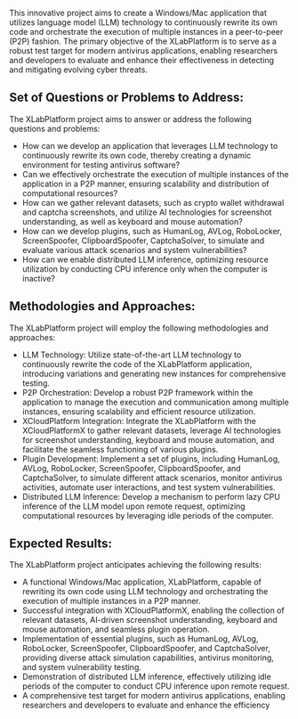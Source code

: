 This innovative project aims to create a Windows/Mac application that utilizes language model (LLM) technology to continuously rewrite its own code and orchestrate the execution of multiple instances in a peer-to-peer (P2P) fashion. The primary objective of the XLabPlatform is to serve as a robust test target for modern antivirus applications, enabling researchers and developers to evaluate and enhance their effectiveness in detecting and mitigating evolving cyber threats.

## Set of Questions or Problems to Address:

 The XLabPlatform project aims to answer or address the following questions and problems:

- How can we develop an application that leverages LLM technology to continuously rewrite its own code, thereby creating a dynamic environment for testing antivirus software?
- Can we effectively orchestrate the execution of multiple instances of the application in a P2P manner, ensuring scalability and distribution of computational resources?
- How can we gather relevant datasets, such as crypto wallet withdrawal and captcha screenshots, and utilize AI technologies for screenshot understanding, as well as keyboard and mouse automation?
- How can we develop plugins, such as HumanLog, AVLog, RoboLocker, ScreenSpoofer, ClipboardSpoofer, CaptchaSolver, to simulate and evaluate various attack scenarios and system vulnerabilities?
- How can we enable distributed LLM inference, optimizing resource utilization by conducting CPU inference only when the computer is inactive?

## Methodologies and Approaches:

The XLabPlatform project will employ the following methodologies and approaches:

- LLM Technology: Utilize state-of-the-art LLM technology to continuously rewrite the code of the XLabPlatform application, introducing variations and generating new instances for comprehensive testing.
- P2P Orchestration: Develop a robust P2P framework within the application to manage the execution and communication among multiple instances, ensuring scalability and efficient resource utilization.
- XCloudPlatform Integration: Integrate the XLabPlatform with the XCloudPlatformX to gather relevant datasets, leverage AI technologies for screenshot understanding, keyboard and mouse automation, and facilitate the seamless functioning of various plugins.
- Plugin Development: Implement a set of plugins, including HumanLog, AVLog, RoboLocker, ScreenSpoofer, ClipboardSpoofer, and CaptchaSolver, to simulate different attack scenarios, monitor antivirus activities, automate user interactions, and test system vulnerabilities.
- Distributed LLM Inference: Develop a mechanism to perform lazy CPU inference of the LLM model upon remote request, optimizing computational resources by leveraging idle periods of the computer.

## Expected Results:

The XLabPlatform project anticipates achieving the following results:

- A functional Windows/Mac application, XLabPlatform, capable of rewriting its own code using LLM technology and orchestrating the execution of multiple instances in a P2P manner.
- Successful integration with XCloudPlatformX, enabling the collection of relevant datasets, AI-driven screenshot understanding, keyboard and mouse automation, and seamless plugin operation.
- Implementation of essential plugins, such as HumanLog, AVLog, RoboLocker, ScreenSpoofer, ClipboardSpoofer, and CaptchaSolver, providing diverse attack simulation capabilities, antivirus monitoring, and system vulnerability testing.
- Demonstration of distributed LLM inference, effectively utilizing idle periods of the computer to conduct CPU inference upon remote request.
- A comprehensive test target for modern antivirus applications, enabling researchers and developers to evaluate and enhance the efficiency
